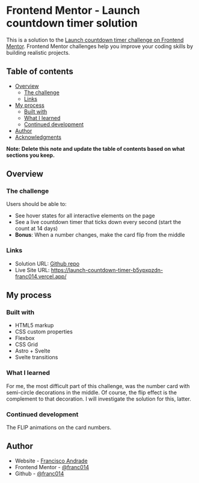 # Frontend Mentor - Launch countdown timer solution

This is a solution to the [Launch countdown timer challenge on Frontend Mentor](https://www.frontendmentor.io/challenges/launch-countdown-timer-N0XkGfyz-). Frontend Mentor challenges help you improve your coding skills by building realistic projects. 

## Table of contents

- [Overview](#overview)
  - [The challenge](#the-challenge)
  - [Links](#links)
- [My process](#my-process)
  - [Built with](#built-with)
  - [What I learned](#what-i-learned)
  - [Continued development](#continued-development)
- [Author](#author)
- [Acknowledgments](#acknowledgments)

**Note: Delete this note and update the table of contents based on what sections you keep.**

## Overview

### The challenge

Users should be able to:

- See hover states for all interactive elements on the page
- See a live countdown timer that ticks down every second (start the count at 14 days)
- **Bonus**: When a number changes, make the card flip from the middle

### Links

- Solution URL: [Github repo](https://github.com/franc014/frem-countdown-timer)
- Live Site URL: https://launch-countdown-timer-b5ypxpzdn-franc014.vercel.app/

## My process

### Built with
- HTML5 markup
- CSS custom properties
- Flexbox
- CSS Grid
- Astro + Svelte
- Svelte transitions


### What I learned

For me, the most difficult part of this challenge, was the number card with semi-circle decorations in the middle. Of course, the flip effect is the complement to that decoration. 
I will investigate the solution for this, latter. 

### Continued development

The FLIP animations on the card numbers.

## Author

- Website - [Francisco Andrade](https://www.jandrade.co/)
- Frontend Mentor - [@franc014](https://www.frontendmentor.io/profile/franc014)
- Github - [@franc014](https://github.com/franc014)


